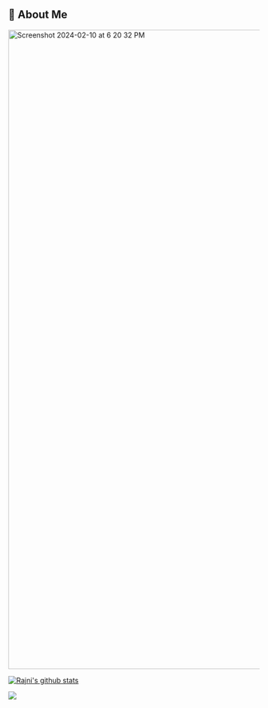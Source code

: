 
## 🚀 About Me


<img width="1280" alt="Screenshot 2024-02-10 at 6 20 32 PM" src="https://github.com/Rajni2002/Rajni2002/assets/82713217/0cf4132d-5395-496a-a97f-f41302b5fb47">

[![Rajni's github stats](https://github-readme-stats.vercel.app/api?username=Rajni2002)](https://github.com/Rajni2002/Rajni2002)
<div>
<a href="https://github.com/Rajni2002/github-readme-stats"><img align="center" src="https://github-readme-stats.vercel.app/api/top-langs/?username=Rajni2002&layout=compact&theme=buefy&hide_border=true" /></a>
</div>
